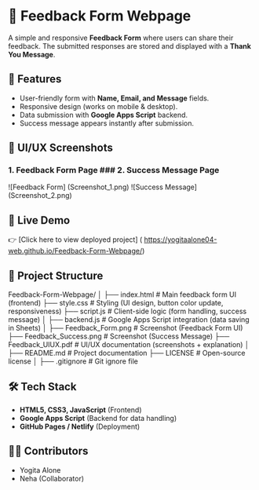 # 🌟 Feedback Form Webpage

A simple and responsive **Feedback Form** where users can share their feedback.
The submitted responses are stored and displayed with a **Thank You Message**.



## 🚀 Features

* User-friendly form with **Name, Email, and Message** fields.
* Responsive design (works on mobile & desktop).
* Data submission with **Google Apps Script** backend.
* Success message appears instantly after submission.



## 📸 UI/UX Screenshots                                          

### 1. Feedback Form Page                                     ### 2. Success Message Page

![Feedback Form] (Screenshot_1.png)                            ![Success Message] (Screenshot_2.png)



## 🔗 Live Demo

👉 [Click here to view deployed project]  ( https://yogitaalone04-web.github.io/Feedback-Form-Webpage/)



## 📂 Project Structure

Feedback-Form-Webpage/
│
├── index.html              # Main feedback form UI (frontend)
├── style.css               # Styling (UI design, button color update, responsiveness)
├── script.js               # Client-side logic (form handling, success message)
│
├── backend.js              # Google Apps Script integration (data saving in Sheets)
│
├── Feedback_Form.png       # Screenshot (Feedback Form UI)
├── Feedback_Success.png    # Screenshot (Success Message)
├── Feedback_UIUX.pdf       # UI/UX documentation (screenshots + explanation)
│
├── README.md               # Project documentation
├── LICENSE                 # Open-source license
│
├── .gitignore              # Git ignore file



## 🛠️ Tech Stack

* **HTML5, CSS3, JavaScript** (Frontend)
* **Google Apps Script** (Backend for data handling)
* **GitHub Pages / Netlify** (Deployment)



## 👩‍💻 Contributors

* Yogita Alone
* Neha (Collaborator)
